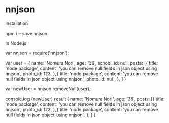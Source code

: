 # nnjson

Installation

npm i --save nnjson

In Node.js

var nnjson = require('nnjson');

var user = {
  name: 'Nomura Nori',
  age: '36',
  school_id: null,
  posts: [{
    title: 'node package',
    content: 'you can remove null fields in json object using nnjson',
    photo_id: 123,
  },{
    title: 'node package',
    content: 'you can remove null fields in json object using nnjson',
    photo_id: null,
  },
  ]
}

var newUser = nnjson.removeNull(user);

console.log (newUser)
result 
{
  name: 'Nomura Nori',
  age: '36',
  posts: [{
    title: 'node package',
    content: 'you can remove null fields in json object using nnjson',
    photo_id: 123,
  },{
    title: 'node package',
    content: 'you can remove null fields in json object using nnjson',
  },
  ]
}
